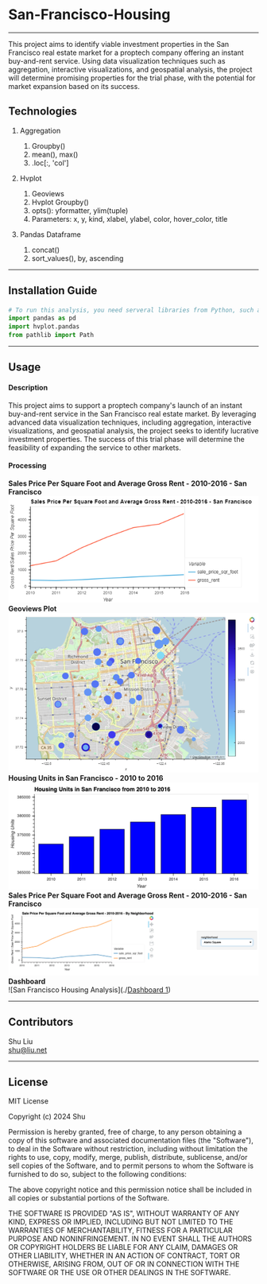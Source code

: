 # San-Francisco-Housing
---
This project aims to identify viable investment properties in the San Francisco real estate market for a proptech company offering an instant buy-and-rent service. Using data visualization techniques such as aggregation, interactive visualizations, and geospatial analysis, the project will determine promising properties for the trial phase, with the potential for market expansion based on its success.


## Technologies

1. Aggregation
   1. Groupby()
   2. mean(), max()
   3. .loc[:, 'col']

2. Hvplot
   1. Geoviews
   2. Hvplot Groupby()
   3. opts(): yformatter, ylim(tuple)
   4. Parameters: x, y, kind, xlabel, ylabel, color, hover_color, title
     
3. Pandas Dataframe
   1. concat()
   2. sort_values(), by, ascending
     

---

## Installation Guide

```python
# To run this analysis, you need serveral libraries from Python, such as Pandas and hvplot
import pandas as pd
import hvplot.pandas
from pathlib import Path
```

---
## Usage

#### Description
This project aims to support a proptech company's launch of an instant buy-and-rent service in the San Francisco real estate market. By leveraging advanced data visualization techniques, including aggregation, interactive visualizations, and geospatial analysis, the project seeks to identify lucrative investment properties. The success of this trial phase will determine the feasibility of expanding the service to other markets.
  
#### Processing
**Sales Price Per Square Foot and Average Gross Rent - 2010-2016 - San Francisco**   
![Sales Price and Average Gross Rent](./Images/avg-sale-px-sq-foot-gross-rent.png)   
**Geoviews Plot**   
![Geoviews](./Images/6-4-geoviews-plot.png)   
**Housing Units in San Francisco - 2010 to 2016**   
![Housing Units](./Images/zoomed-housing-units-by-year.png)   
**Sales Price Per Square Foot and Average Gross Rent - 2010-2016 - San Francisco**   
![Sales Price and Average Gross Rent](./Images/pricing-info-by-neighborhood.png)   
**Dashboard**  
![San Francisco Housing Analysis](./[Dashboard 1](![dashboard](https://github.com/user-attachments/assets/43db911b-512c-4f51-beae-194470b83640)))   



---

## Contributors

Shu Liu   
shu@liu.net

---

## License

MIT License

Copyright (c) 2024 Shu

Permission is hereby granted, free of charge, to any person obtaining a copy
of this software and associated documentation files (the "Software"), to deal
in the Software without restriction, including without limitation the rights
to use, copy, modify, merge, publish, distribute, sublicense, and/or sell
copies of the Software, and to permit persons to whom the Software is
furnished to do so, subject to the following conditions:

The above copyright notice and this permission notice shall be included in all
copies or substantial portions of the Software.

THE SOFTWARE IS PROVIDED "AS IS", WITHOUT WARRANTY OF ANY KIND, EXPRESS OR
IMPLIED, INCLUDING BUT NOT LIMITED TO THE WARRANTIES OF MERCHANTABILITY,
FITNESS FOR A PARTICULAR PURPOSE AND NONINFRINGEMENT. IN NO EVENT SHALL THE
AUTHORS OR COPYRIGHT HOLDERS BE LIABLE FOR ANY CLAIM, DAMAGES OR OTHER
LIABILITY, WHETHER IN AN ACTION OF CONTRACT, TORT OR OTHERWISE, ARISING FROM,
OUT OF OR IN CONNECTION WITH THE SOFTWARE OR THE USE OR OTHER DEALINGS IN THE
SOFTWARE.
